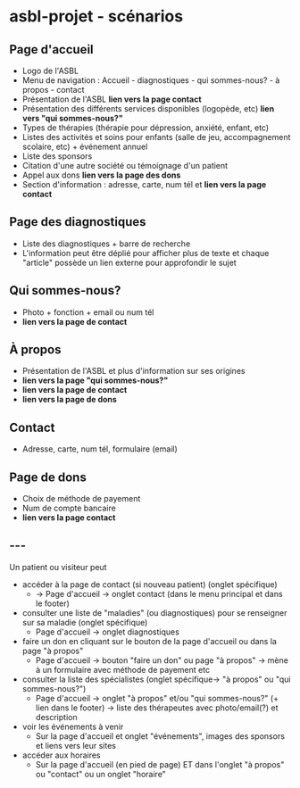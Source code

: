 # asbl-projet - scénarios

## Page d'accueil
* Logo de l'ASBL
* Menu de navigation : Accueil - diagnostiques - qui sommes-nous? - à propos - contact
* Présentation de l'ASBL **lien vers la page contact**
* Présentation des différents services disponibles (logopède, etc) **lien vers "qui sommes-nous?"**
* Types de thérapies (thérapie pour dépression, anxiété, enfant, etc)
* Listes des activités et soins pour enfants (salle de jeu, accompagnement scolaire, etc) + événement annuel
* Liste des sponsors
* Citation d'une autre société ou témoignage d'un patient
* Appel aux dons **lien vers la page des dons**
* Section d'information : adresse, carte, num tél et **lien vers la page contact**

## Page des diagnostiques
* Liste des diagnostiques + barre de recherche
* L'information peut être déplié pour afficher plus de texte et chaque "article" possède un lien externe pour approfondir le sujet

## Qui sommes-nous?
* Photo + fonction + email ou num tél
* **lien vers la page de contact**

## À propos
* Présentation de l'ASBL et plus d'information sur ses origines
* **lien vers la page "qui sommes-nous?"**
* **lien vers la page de contact**
* **lien vers la page de dons**

## Contact
* Adresse, carte, num tél, formulaire (email)

## Page de dons
* Choix de méthode de payement
* Num de compte bancaire
* **lien vers la page contact**

## ---

Un patient ou visiteur peut 
* accéder à la page de contact (si nouveau patient) (onglet spécifique)
   * -> Page d'accueil -> onglet contact (dans le menu principal et dans le footer)
* consulter une liste de "maladies" (ou diagnostiques) pour se renseigner sur sa maladie (onglet spécifique)
  * Page d'accueil -> onglet diagnostiques
* faire un don en cliquant sur le bouton de la page d'accueil ou dans la page "à propos"
  * Page d'accueil -> bouton "faire un don" ou page "à propos" -> mène à un formulaire avec méthode de payement etc
* consulter la liste des spécialistes (onglet spécifique-> "à propos" ou "qui sommes-nous?")
  * Page d'accueil -> onglet "à propos" et/ou "qui sommes-nous?" (+ lien dans le footer) -> liste des thérapeutes avec photo/email(?) et description
* voir les événements à venir
  * Sur la page d'accueil et onglet "événements", images des sponsors et liens vers leur sites
* accéder aux horaires
  * Sur la page d'accueil (en pied de page) ET dans l'onglet "à propos" ou "contact" ou un onglet "horaire"
